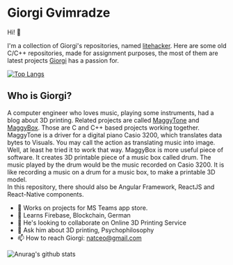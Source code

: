 

# Giorgi Gvimradze

Hi!                  👋

I'm a collection of Giorgi's repositories, named [litehacker](https://github.com/litehacker). Here are some old C/C++ repositories, made for assignment purposes, the most of them are latest projects [Giorgi](https://www.linkedin.com/in/litehacker/?_l=en_US) has a passion for. 
 
[![Top Langs](https://github-readme-stats.vercel.app/api/top-langs/?username=litehacker&count_private=true&layout=compact)](https://github.com/anuraghazra/github-readme-stats)


## Who is Giorgi?

A computer engineer who loves music, playing some instruments, had a blog about 3D printing. Related projects are called [MaggyTone](https://github.com/litehacker/maggytone) and [MaggyBox](https://github.com/litehacker/maggybox). Those are C and C++ based projects working together. MaggyTone is a driver for a digital piano Casio 3200, which translates data bytes to Visuals. You may call the action as translating music into image. Well, at least he tried it to work that way. MaggyBox is more useful piece of software. It creates 3D printable piece of a music box called drum. The music played by the drum would be the music recorded on Casio 3200. It is like recording a music on a drum for a music box, to make a printable 3D model.   
In this repository, there should also be Angular Framework, ReactJS and React-Native components.

- 🔭 Works on projects for MS Teams app store.
- 🌱 Learns Firebase, Blockchain, German
- 👯 He's looking to collaborate on Online 3D Printing Service
- 💬 Ask him about 3D printing, Psychophilosophy 
- 📫 How to reach Giorgi: natceo@gmail.com

![Anurag's github stats](https://github-readme-stats.vercel.app/api?username=litehacker&show_icons=true&)
